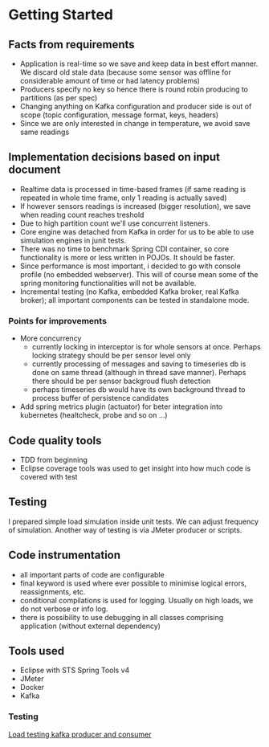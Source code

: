 # Getting Started

## Facts from requirements

- Application is real-time so we save and keep data in best effort manner. We discard old stale data (because some sensor was offline for considerable amount of time or had latency problems)
- Producers specify no key so hence there is round robin producing to partitions (as per spec)
- Changing anything on Kafka configuration and producer side is out of scope (topic configuration, message format, keys, headers)
- Since we are only interested in change in temperature, we avoid save same readings 

## Implementation decisions based on input document

- Realtime data is processed in time-based frames (if same reading is repeated in whole time frame, only 1 reading is actually saved)
- If however sensors readings is increased (bigger resolution), we save when reading count reaches treshold
- Due to high partition count we'll use concurrent listeners.
- Core engine was detached from Kafka in order for us to be able to use simulation engines in junit tests.
- There was no time to benchmark Spring CDI container, so core functionality is more or less written in POJOs. It should be faster.
- Since performance is most important, i decided to go with console profile (no embedded webserver). This will of course mean some of the spring monitoring functionalities will not be available.
- Incremental testing (no Kafka, embedded Kafka broker, real Kafka broker); all important components can be tested in standalone mode.

###  Points for improvements 

- More concurrency
	- currently locking in interceptor is for whole sensors at once. Perhaps locking strategy should be per sensor level only
	- currently processing of messages and saving to timeseries db is done on same thread (although in thread save manner). Perhaps there should be per sensor backgroud flush detection
	- perhaps timeseries db would have its own background thread to process buffer of persistence candidates
- Add spring metrics plugin (actuator) for beter integration into kubernetes (healtcheck, probe and so on ...)


## Code quality tools

- TDD from beginning
- Eclipse coverage tools was used to get insight into how much code is covered with test

## Testing

I prepared simple load simulation inside unit tests. We can adjust frequency of simulation. Another way of testing is via JMeter producer or scripts.

## Code instrumentation

- all important parts of code are configurable
- final keyword is used where ever possible to minimise logical errors, reassignments, etc.
- conditional compilations is used for logging. Usually on high loads, we do not verbose or info log.
- there is possibility to use debugging in all classes comprising application (without external dependency)

## Tools used

- Eclipse with STS Spring Tools v4
- JMeter
- Docker
- Kafka 

### Testing

[Load testing kafka producer and consumer](https://www.blazemeter.com/blog/kafka-testing)
